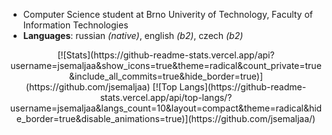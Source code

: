 * Computer Science student at Brno Univerity of Technology, Faculty of Information Technologies
* **Languages**: russian *(native)*, english *(b2)*, czech *(b2)*


<div align="center">
 [![Stats](https://github-readme-stats.vercel.app/api?username=jsemaljaa&show_icons=true&theme=radical&count_private=true&include_all_commits=true&hide_border=true)](https://github.com/jsemaljaa)
  [![Top Langs](https://github-readme-stats.vercel.app/api/top-langs/?username=jsemaljaa&langs_count=10&layout=compact&theme=radical&hide_border=true&disable_animations=true)](https://github.com/jsemaljaa/)
</div>
